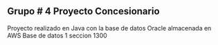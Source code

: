 ## Grupo # 4 Proyecto Concesionario
Proyecto realizado en Java con la base de datos Oracle almacenada en AWS
Base de datos 1 
seccion 1300
